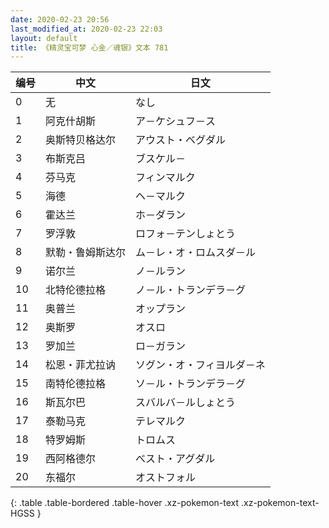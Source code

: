 ```yaml
---
date: 2020-02-23 20:56
last_modified_at: 2020-02-23 22:03
layout: default
title: 《精灵宝可梦 心金／魂银》文本 781
---
```

| 编号 | 中文 | 日文 |
| ---- | ---- | ---- |
| 0 | 无 | なし |
| 1 | 阿克什胡斯 | ア－ケシュフ－ス |
| 2 | 奥斯特贝格达尔 | アウスト・ベグダル |
| 3 | 布斯克吕 | ブスケル－ |
| 4 | 芬马克 | フィンマルク |
| 5 | 海德 | ヘ－マルク |
| 6 | 霍达兰 | ホ－ダラン |
| 7 | 罗浮敦 | ロフォ－テンしょとう |
| 8 | 默勒・鲁姆斯达尔 | ム－レ・オ・ロムスダ－ル |
| 9 | 诺尔兰 | ノ－ルラン |
| 10 | 北特伦德拉格 | ノ－ル・トランデラ－グ |
| 11 | 奥普兰 | オップラン |
| 12 | 奥斯罗 | オスロ |
| 13 | 罗加兰 | ロ－ガラン |
| 14 | 松恩・菲尤拉讷 | ソグン・オ・フィヨルダ－ネ |
| 15 | 南特伦德拉格 | ソ－ル・トランデラ－グ |
| 16 | 斯瓦尔巴 | スバルバ－ルしょとう |
| 17 | 泰勒马克 | テレマルク |
| 18 | 特罗姆斯 | トロムス |
| 19 | 西阿格德尔 | べスト・アグダル |
| 20 | 东福尔 | オストフォル |
{: .table .table-bordered .table-hover .xz-pokemon-text .xz-pokemon-text-HGSS }